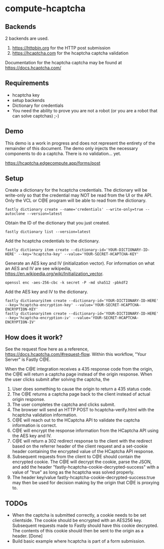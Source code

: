 # compute-hcaptcha

## Backends
2 backends are used.

1. https://httpbin.org for the HTTP post submission
2. https://hcaptcha.com for the hcaptcha captcha validation

Documentation for the hcaptcha captcha may be found at https://docs.hcaptcha.com/

## Requirements

* hcaptcha key
* setup backends
* Dictionary for credentials
* You need the ability to prove you are not a robot (or you are a robot that can solve captchas) ;-)

## Demo
This demo is a work in progress and does not represent the entirety of the remainder of this document. The demo only injects the necessary components to do a captcha. There is no validation... yet.

https://hcaptcha.edgecompute.app/forms/post


## Setup
Create a dictionary for the hcaptcha credentials. The dictionary will be write-only so that the credential may NOT be read from the UI or the API. Only the VCL or C@E program will be able to read from the dictionary.

`fastly dictionary create --name='credentials' --write-only=true --autoclone --version=latest`

Obtain the ID of the dictionary that you just created.

`fastly dictionary list --version=latest`

Add the hcaptcha credentials to the dictionary.

`fastly dictionary item create --dictionary-id='YOUR-DICTIONARY-ID-HERE' --key='hcaptcha-key' --value='YOUR-SECRET-HCAPTCHA-KEY'`

Generate an AES key and IV (initialization vector). For information on what an AES and IV are see wikipedia, https://en.wikipedia.org/wiki/Initialization_vector.

`openssl enc -aes-256-cbc -k secret -P -md sha512 -pbkdf2`

Add the AES key and IV to the dictionary.

```
fastly dictionaryitem create --dictionary-id='YOUR-DICTIONARY-ID-HERE' --key='hcaptcha-encryption-key' --value='YOUR-SECRET-HCAPTCHA-ENCRYPTION-KEY'
fastly dictionaryitem create --dictionary-id='YOUR-DICTIONARY-ID-HERE' --key='hcaptcha-encryption-iv' --value='YOUR-SECRET-HCAPTCHA-ENCRYPTION-IV'
```

## How does it work?

See the request flow here as a reference, https://docs.hcaptcha.com/#request-flow. Within this workflow, "Your Server" is Fastly C@E.

When the C@E integration receives a 435 response code from the origin, the C@E will return a captcha page instead of the origin response. When the user clicks submit after solving the captcha, the

1. User does something to cause the origin to return a 435 status code.
2. The C@E returns a captcha page back to the client instead of actual origin response.
3. The user completes the captcha and clicks submit.
4. The browser will send an HTTP POST to hcaptcha-verify.html with the hcaptcha validation information.
5. C@E will reach out to the HCaptcha API to validate the captcha information is correct.
6. C@E will encrypt the response information from the HCaptcha API using the AES key and IV.
7. C@E will return a 302 redirect response to the client with the redirect based on the referrer header of the client request and a set-cookie header containing the encrypted value of the HCaptcha API response.
8. Subsequent requests from the client to C@E should contain the encrypted cookie. The C@E will decrypt the cookie, parse the JSON, and add the header "fastly-hcaptcha-cookie-decrypted-success" with a value of "true" as long as the hcaptcha was solved properly.
9. The header key/value fastly-hcaptcha-cookie-decrypted-success:true may then be used for decision making by the origin that C@E is proxying to.

## TODOs
* When the captcha is submitted correctly, a cookie needs to be set clientside. The cookie should be encrypted with an AES256 key. Subsequent requests made to Fastly should have this cookie decrypted. The contents of this cookie should then be sent to the origin as a header. [Done]
* Build basic example where hcaptcha is part of a form submission.

